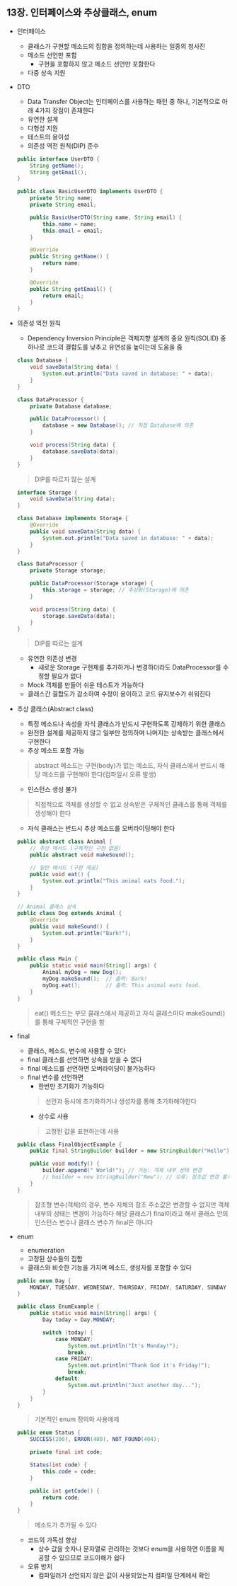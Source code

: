 ## 13장. 인터페이스와 추상클래스, enum

* 인터페이스
    - 클래스가 구현할 메소드의 집합을 정의하는데 사용하는 일종의 청사진
    - 메소드 선언만 포함
        - 구현을 포함하지 않고 메소드 선언만 포함한다
    - 다중 상속 지원

* DTO
    - Data Transfer Object는 인터페이스를 사용하는 패턴 중 하나, 기본적으로 아래 4가지 장점이 존재한다
    - 유연한 설계
    - 다형성 지원
    - 테스트의 용이성
    - 의존성 역전 원칙(DIP) 준수
    ```java
    public interface UserDTO {
        String getName();
        String getEmail();
    }

    public class BasicUserDTO implements UserDTO {
        private String name;
        private String email;

        public BasicUserDTO(String name, String email) {
            this.name = name;
            this.email = email;
        }

        @Override
        public String getName() {
            return name;
        }

        @Override
        public String getEmail() {
            return email;
        }
    }
    ```

* 의존성 역전 원칙
    - Dependency Inversion Principle은 객체지향 설계의 중요 원칙(SOLID) 중 하나로 코드의 결합도를 낮추고 유연성을 높이는데 도움을 줌
    ```java
    class Database {
        void saveData(String data) {
            System.out.println("Data saved in database: " + data);
        }
    }

    class DataProcessor {
        private Database database;

        public DataProcessor() {
            database = new Database(); // 직접 Database에 의존
        }

        void process(String data) {
            database.saveData(data);
        }
    }
    ```
    > DIP를 따르지 않는 설계

    ```java
    interface Storage {
        void saveData(String data);
    }

    class Database implements Storage {
        @Override
        public void saveData(String data) {
            System.out.println("Data saved in database: " + data);
        }
    }

    class DataProcessor {
        private Storage storage;

        public DataProcessor(Storage storage) {
            this.storage = storage; // 추상화(Storage)에 의존
        }

        void process(String data) {
            storage.saveData(data);
        }
    }
    ```
    > DIP를 따르는 설계
    - 유연한 의존성 변경
        - 새로운 Storage 구현체를 추가하거나 변경하더라도 DataProcessor를 수정할 필요가 없다
    - Mock 객체를 만들어 쉬운 테스트가 가능하다
    - 클래스간 결합도가 감소하여 수정이 용이하고 코드 유지보수가 쉬워진다

* 추상 클래스(Abstract class)
    - 특정 메소드나 속성을 자식 클래스가 반드시 구현하도록 강제하기 위한 클래스
    - 완전한 설계를 제공하지 않고 일부만 정의하며 나머지는 상속받는 클래스에서 구현한다
    - 추상 메소드 포함 가능
    > abstract 메소드는 구현(body)가 없는 메소드, 자식 클래스에서 반드시 해당 메소드를 구현해야 한다(컴파일시 오류 발생)
    - 인스턴스 생성 불가
    > 직접적으로 객체를 생성할 수 없고 상속받은 구체적인 클래스를 통해 객체를 생성해야 한다
    - 자식 클래스는 반드시 추상 메소드를 오버라이딩해야 한다
    ```java
    public abstract class Animal {
        // 추상 메서드 (구체적인 구현 없음)
        public abstract void makeSound();

        // 일반 메서드 (구현 제공)
        public void eat() {
            System.out.println("This animal eats food.");
        }
    }

    // Animal 클래스 상속
    public class Dog extends Animal {
        @Override
        public void makeSound() {
            System.out.println("Bark!");
        }
    }

    public class Main {
        public static void main(String[] args) {
            Animal myDog = new Dog();
            myDog.makeSound();  // 출력: Bark!
            myDog.eat();        // 출력: This animal eats food.
        }
    }
    ```
    > eat() 메소드는 부모 클래스에서 제공하고 자식 클래스마다 makeSound()를 통해 구체적인 구현을 함

* final
    - 클래스, 메소드, 변수에 사용할 수 있다
    - final 클래스를 선언하면 상속을 받을 수 없다
    - final 메소드를 선언하면 오버라이딩이 불가능하다
    - final 변수를 선언하면
        - 한번만 초기화가 가능하다
        > 선언과 동시에 초기화하거나 생성자를 통해 초기화해야한다
        - 상수로 사용
        > 고정된 값을 표현하는데 사용
    ```java
    public class FinalObjectExample {
        public final StringBuilder builder = new StringBuilder("Hello");

        public void modify() {
            builder.append(" World!"); // 가능: 객체 내부 상태 변경
            // builder = new StringBuilder("New"); // 오류: 참조값 변경 불가
        }
    }
    ```
    > 참조형 변수(객체)의 경우, 변수 자체의 참조 주소값은 변경할 수 없지만 객체 내부의 상태는 변경이 가능하다
    > 해당 클래스가 final이라고 해서 클래스 안의 인스턴스 변수나 클래스 변수가 final은 아니다

* enum
    - enumeration
    - 고정된 상수들의 집합
    - 클래스와 비슷한 기능을 가지며 메소드, 생성자를 포함할 수 있다
    ```java
    public enum Day {
        MONDAY, TUESDAY, WEDNESDAY, THURSDAY, FRIDAY, SATURDAY, SUNDAY
    }

    public class EnumExample {
        public static void main(String[] args) {
            Day today = Day.MONDAY;

            switch (today) {
                case MONDAY:
                    System.out.println("It's Monday!");
                    break;
                case FRIDAY:
                    System.out.println("Thank God it's Friday!");
                    break;
                default:
                    System.out.println("Just another day...");
            }
        }
    }
    ```
    > 기본적인 enum 정의와 사용예제

    ```java
    public enum Status {
        SUCCESS(200), ERROR(400), NOT_FOUND(404);

        private final int code;

        Status(int code) {
            this.code = code;
        }

        public int getCode() {
            return code;
        }
    }
    ```
    > 메소드가 추가될 수 있다
    - 코드의 가독성 향상
        - 상수 값을 숫자나 문자열로 관리하는 것보다 enum을 사용하면 이름을 제공할 수 있으므로 코드이해가 쉽다
    - 오류 방지
        - 컴파일러가 선언되지 않은 값이 사용되었는지 컴파일 단계에서 확인